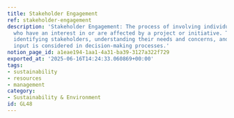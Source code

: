 ```yaml
---
title: Stakeholder Engagement
ref: stakeholder-engagement
description: 'Stakeholder Engagement: The process of involving individuals or groups
  who have an interest in or are affected by a project or initiative. This includes
  identifying stakeholders, understanding their needs and concerns, and ensuring their
  input is considered in decision-making processes.'
notion_page_id: a1eae194-1aa1-4a31-ba39-3127a322f729
exported_at: '2025-06-16T14:24:33.060869+00:00'
tags:
- sustainability
- resources
- management
category:
- Sustainability & Environment
id: GL48
---
```


